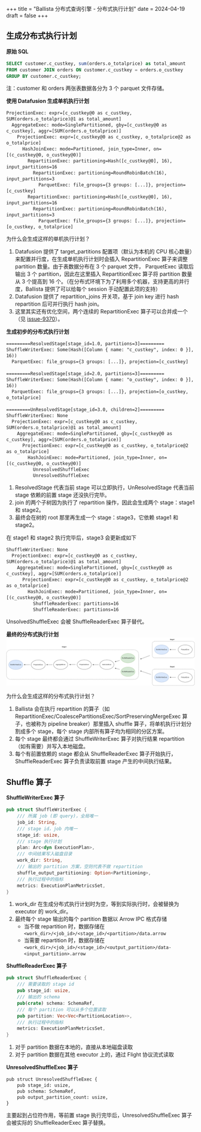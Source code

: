 +++
title = "Ballista 分布式查询引擎 - 分布式执行计划"
date = 2024-04-19
draft = false
+++

## 生成分布式执行计划
**原始 SQL**
```sql
SELECT customer.c_custkey, sum(orders.o_totalprice) as total_amount 
FROM customer JOIN orders ON customer.c_custkey = orders.o_custkey 
GROUP BY customer.c_custkey;
```
注：customer 和 orders 两张表数据各分为 3 个 parquet 文件存储。

**使用 Datafusion 生成单机执行计划**
```
ProjectionExec: expr=[c_custkey@0 as c_custkey, SUM(orders.o_totalprice)@1 as total_amount]
  AggregateExec: mode=SinglePartitioned, gby=[c_custkey@0 as c_custkey], aggr=[SUM(orders.o_totalprice)]
    ProjectionExec: expr=[c_custkey@0 as c_custkey, o_totalprice@2 as o_totalprice]
      HashJoinExec: mode=Partitioned, join_type=Inner, on=[(c_custkey@0, o_custkey@0)]
        RepartitionExec: partitioning=Hash([c_custkey@0], 16), input_partitions=16
          RepartitionExec: partitioning=RoundRobinBatch(16), input_partitions=3
            ParquetExec: file_groups={3 groups: [...]}, projection=[c_custkey]
        RepartitionExec: partitioning=Hash([o_custkey@0], 16), input_partitions=16
          RepartitionExec: partitioning=RoundRobinBatch(16), input_partitions=3
            ParquetExec: file_groups={3 groups: [...]}, projection=[o_custkey, o_totalprice]
```

为什么会生成这样的单机执行计划？
1. Datafusion 提供了 target_partitions 配置项（默认为本机的 CPU 核心数量）来配置并行度，在生成单机执行计划时会插入 RepartitionExec 算子来调整 partition 数量。由于表数据分布在 3 个 parquet 文件，
ParquetExec 读取后输出 3 个 partition，因此在这里插入 RepartitionExec 算子将 partition 数量从 3 个提高到 16 个。（在分布式环境下为了利用多个机器，支持更高的并行度，Ballista 提供了可以给每个 session 手动配置此项的支持）
2. Datafusion 提供了 repartition_joins 开关项，基于 join key 进行 hash repartition 后可并行执行 hash join。
3. 这里其实还有优化空间，两个连续的 RepartitionExec 算子可以合并成一个（见 [issue-9370](https://github.com/apache/datafusion/issues/9370)）。


**生成初步的分布式执行计划**
```
=========ResolvedStage[stage_id=1.0, partitions=3]=========
ShuffleWriterExec: Some(Hash([Column { name: "c_custkey", index: 0 }], 16))
  ParquetExec: file_groups={3 groups: [...]}, projection=[c_custkey]

=========ResolvedStage[stage_id=2.0, partitions=3]=========
ShuffleWriterExec: Some(Hash([Column { name: "o_custkey", index: 0 }], 16))
  ParquetExec: file_groups={3 groups: [...]}, projection=[o_custkey, o_totalprice]

=========UnResolvedStage[stage_id=3.0, children=2]=========
ShuffleWriterExec: None
  ProjectionExec: expr=[c_custkey@0 as c_custkey, SUM(orders.o_totalprice)@1 as total_amount]
    AggregateExec: mode=SinglePartitioned, gby=[c_custkey@0 as c_custkey], aggr=[SUM(orders.o_totalprice)]
      ProjectionExec: expr=[c_custkey@0 as c_custkey, o_totalprice@2 as o_totalprice]
        HashJoinExec: mode=Partitioned, join_type=Inner, on=[(c_custkey@0, o_custkey@0)]
          UnresolvedShuffleExec
          UnresolvedShuffleExec
```
1. ResolvedStage 代表当前 stage 可以立即执行，UnResolvedStage 代表当前 stage 依赖的前置 stage 还没执行完毕。
2. join 的两个子树因为执行了 repartition 操作，因此会生成两个 stage：stage1 和 stage2。
3. 最终会在树的 root 那里再生成一个 stage：stage3，它依赖 stage1 和 stage2。

在 stage1 和 stage2 执行完毕后，stage3 会更新成如下
```
ShuffleWriterExec: None
  ProjectionExec: expr=[c_custkey@0 as c_custkey, SUM(orders.o_totalprice)@1 as total_amount]
    AggregateExec: mode=SinglePartitioned, gby=[c_custkey@0 as c_custkey], aggr=[SUM(orders.o_totalprice)]
      ProjectionExec: expr=[c_custkey@0 as c_custkey, o_totalprice@2 as o_totalprice]
        HashJoinExec: mode=Partitioned, join_type=Inner, on=[(c_custkey@0, o_custkey@0)]
          ShuffleReaderExec: partitions=16
          ShuffleReaderExec: partitions=16
```
UnsolvedShuffleExec 会被 ShuffleReaderExec 算子替代。

**最终的分布式执行计划**
![ballista-mvp-dag](./ballista-mvp-dag.drawio.png)

为什么会生成这样的分布式执行计划？
1. Ballista 会在执行 repartition 的算子（如 RepartitionExec/CoalescePartitionsExec/SortPreservingMergeExec 算子，也被称为 pipeline breaker）那里插入 shuffle 算子，将单机执行计划分割成多个 stage，每个 stage 内部所有算子均为相同的分区方案。
2. 每个 stage 最终都会通过 ShuffleWriterExec 算子对执行结果 repartition （如有需要）并写入本地磁盘。
3. 每个有前置依赖的 stage 都会从 ShuffleReaderExec 算子开始执行，ShuffleReaderExec 算子负责读取前置 stage 产生的中间执行结果。

## Shuffle 算子

**ShuffleWriterExec 算子**
```rust
pub struct ShuffleWriterExec {
    /// 所属 job (即 query)，全局唯一
    job_id: String,
    /// stage id，job 内唯一
    stage_id: usize,
    /// stage 执行计划
    plan: Arc<dyn ExecutionPlan>,
    /// 中间结果写入磁盘目录
    work_dir: String,
    /// 输出的 partition 方案，空则代表不做 repartition
    shuffle_output_partitioning: Option<Partitioning>,
    /// 执行过程中的指标
    metrics: ExecutionPlanMetricsSet,
}  
```

1. work_dir 在生成分布式执行计划时为空，等到实际执行时，会被替换为 executor 的 work_dir。
2. 最终每个 stage 输出的每个 partition 数据以 Arrow IPC 格式存储
    - 当不做 repartition 时，数据存储在 `<work_dir>/<job_id>/<stage_id>/<partition>/data.arrow`
    - 当需要 repartition 时，数据存储在 `<work_dir>/<job_id>/<stage_id>/<output_partition>/data-<input_partition>.arrow`

**ShuffleReaderExec 算子**
```rust
pub struct ShuffleReaderExec {
    /// 需要读取的 stage id
    pub stage_id: usize,
    /// 输出的 schema
    pub(crate) schema: SchemaRef,
    /// 每个 partition 可以从多个位置读取
    pub partition: Vec<Vec<PartitionLocation>>,
    /// 执行过程中的指标
    metrics: ExecutionPlanMetricsSet,
}
```
1. 对于 partition 数据在本地的，直接从本地磁盘读取
2. 对于 partition 数据在其他 executor 上的，通过 Flight 协议流式读取

**UnresolvedShuffleExec 算子**
```
pub struct UnresolvedShuffleExec {
    pub stage_id: usize,
    pub schema: SchemaRef,
    pub output_partition_count: usize,
}  
```
主要起到占位符作用，等前置 stage 执行完毕后，UnresolvedShuffleExec 算子会被实际的 ShuffleReaderExec 算子替换。
